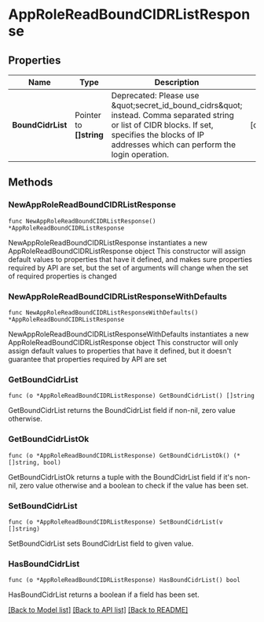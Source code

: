 # AppRoleReadBoundCIDRListResponse

## Properties

Name | Type | Description | Notes
------------ | ------------- | ------------- | -------------
**BoundCidrList** | Pointer to **[]string** | Deprecated: Please use \&quot;secret_id_bound_cidrs\&quot; instead. Comma separated string or list of CIDR blocks. If set, specifies the blocks of IP addresses which can perform the login operation. | [optional] 

## Methods

### NewAppRoleReadBoundCIDRListResponse

`func NewAppRoleReadBoundCIDRListResponse() *AppRoleReadBoundCIDRListResponse`

NewAppRoleReadBoundCIDRListResponse instantiates a new AppRoleReadBoundCIDRListResponse object
This constructor will assign default values to properties that have it defined,
and makes sure properties required by API are set, but the set of arguments
will change when the set of required properties is changed

### NewAppRoleReadBoundCIDRListResponseWithDefaults

`func NewAppRoleReadBoundCIDRListResponseWithDefaults() *AppRoleReadBoundCIDRListResponse`

NewAppRoleReadBoundCIDRListResponseWithDefaults instantiates a new AppRoleReadBoundCIDRListResponse object
This constructor will only assign default values to properties that have it defined,
but it doesn't guarantee that properties required by API are set

### GetBoundCidrList

`func (o *AppRoleReadBoundCIDRListResponse) GetBoundCidrList() []string`

GetBoundCidrList returns the BoundCidrList field if non-nil, zero value otherwise.

### GetBoundCidrListOk

`func (o *AppRoleReadBoundCIDRListResponse) GetBoundCidrListOk() (*[]string, bool)`

GetBoundCidrListOk returns a tuple with the BoundCidrList field if it's non-nil, zero value otherwise
and a boolean to check if the value has been set.

### SetBoundCidrList

`func (o *AppRoleReadBoundCIDRListResponse) SetBoundCidrList(v []string)`

SetBoundCidrList sets BoundCidrList field to given value.

### HasBoundCidrList

`func (o *AppRoleReadBoundCIDRListResponse) HasBoundCidrList() bool`

HasBoundCidrList returns a boolean if a field has been set.


[[Back to Model list]](../README.md#documentation-for-models) [[Back to API list]](../README.md#documentation-for-api-endpoints) [[Back to README]](../README.md)


